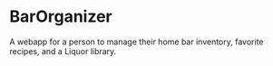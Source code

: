 # BarOrganizer
A webapp for a person to manage their home bar inventory, favorite recipes, and a Liquor library.

